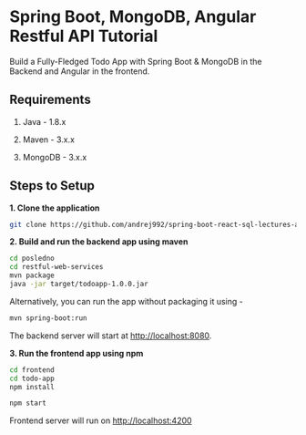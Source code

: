 # Spring Boot, MongoDB, Angular Restful API Tutorial

Build a Fully-Fledged Todo App with Spring Boot & MongoDB in the Backend and Angular in the frontend.

## Requirements

1. Java - 1.8.x

2. Maven - 3.x.x

3. MongoDB - 3.x.x

## Steps to Setup

**1. Clone the application**

```bash
git clone https://github.com/andrej992/spring-boot-react-sql-lectures-app.git
```

**2. Build and run the backend app using maven**

```bash
cd posledno
cd restful-web-services
mvn package
java -jar target/todoapp-1.0.0.jar
```

Alternatively, you can run the app without packaging it using -

```bash
mvn spring-boot:run
```

The backend server will start at <http://localhost:8080>.

**3. Run the frontend app using npm**

```bash
cd frontend
cd todo-app
npm install
```

```bash
npm start
```

Frontend server will run on <http://localhost:4200>


